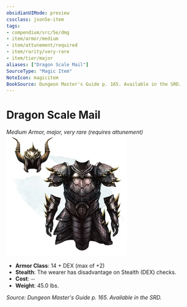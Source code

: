 ```yaml
---
obsidianUIMode: preview
cssclass: json5e-item
tags:
- compendium/src/5e/dmg
- item/armor/medium
- item/attunement/required
- item/rarity/very-rare
- item/tier/major
aliases: ["Dragon Scale Mail"]
SourceType: "Magic Item"
NoteIcon: magicitem
BookSource: Dungeon Master's Guide p. 165. Available in the SRD.
---
```

# Dragon Scale Mail
*Medium Armor, major, very rare (requires attunement)*  
![](/3-Mechanics/CLI/items/img/dragon-scale-mail.webp#right)  

- **Armor Class**: 14 + DEX (max of +2)
- **Stealth**: The wearer has disadvantage on Stealth (DEX) checks.
- **Cost**: ⏤
- **Weight**: 45.0 lbs.

*Source: Dungeon Master's Guide p. 165. Available in the SRD.*